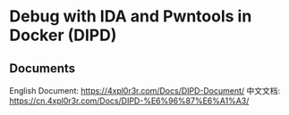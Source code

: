 # Debug with IDA and Pwntools in Docker (DIPD)

## Documents

English Document: https://4xpl0r3r.com/Docs/DIPD-Document/
中文文档: https://cn.4xpl0r3r.com/Docs/DIPD-%E6%96%87%E6%A1%A3/